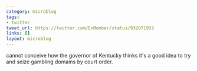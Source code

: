 ```yaml
---
category: microblog
tags:
- twitter
tweet_url: https://twitter.com/ExMember/status/932071933
links: []
layout: microblog
---
```

cannot conceive how the governor of Kentucky thinks it's a good idea to try and seize gambling domains by court order.
